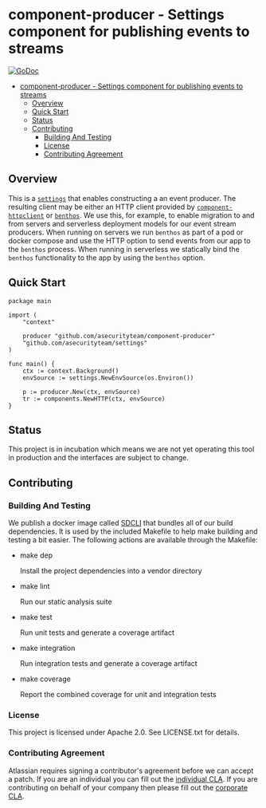 <a id="markdown-component-producer---settings-component-for-publishing-events-to-streams" name="component-producer---settings-component-for-publishing-events-to-streams"></a>
# component-producer - Settings component for publishing events to streams
[![GoDoc](https://godoc.org/github.com/asecurityteam/component-producer?status.svg)](https://godoc.org/github.com/asecurityteam/component-producer)
<!-- TOC -->

- [component-producer - Settings component for publishing events to streams](#component-producer---settings-component-for-publishing-events-to-streams)
    - [Overview](#overview)
    - [Quick Start](#quick-start)
    - [Status](#status)
    - [Contributing](#contributing)
        - [Building And Testing](#building-and-testing)
        - [License](#license)
        - [Contributing Agreement](#contributing-agreement)

<!-- /TOC -->

<a id="markdown-overview" name="overview"></a>
## Overview

This is a [`settings`](https://github.com/asecurityteam/settings) that enables
constructing a an event producer. The resulting client may be either an HTTP
client provided by
[`component-httpclient`](https://github.com/asecurityteam/component-httpclient)
or [`benthos`](https://github.com/Jeffail/benthos). We use this, for example,
to enable migration to and from servers and serverless deployment models for our
event stream producers. When running on servers we run `benthos` as part of a
pod or docker compose and use the HTTP option to send events from our app to the
`benthos` process. When running in serverless we statically bind the `benthos`
functionality to the app by using the `benthos` option.

<a id="markdown-quick-start" name="quick-start"></a>
## Quick Start

```golang
package main

import (
    "context"

    producer "github.com/asecurityteam/component-producer"
    "github.com/asecurityteam/settings"
)

func main() {
    ctx := context.Background()
    envSource := settings.NewEnvSource(os.Environ())

    p := producer.New(ctx, envSource)
    tr := components.NewHTTP(ctx, envSource)
}
```

<a id="markdown-status" name="status"></a>
## Status

This project is in incubation which means we are not yet operating this tool in
production and the interfaces are subject to change.

<a id="markdown-contributing" name="contributing"></a>
## Contributing

<a id="markdown-building-and-testing" name="building-and-testing"></a>
### Building And Testing

We publish a docker image called [SDCLI](https://github.com/asecurityteam/sdcli) that
bundles all of our build dependencies. It is used by the included Makefile to help
make building and testing a bit easier. The following actions are available through
the Makefile:

-   make dep

    Install the project dependencies into a vendor directory

-   make lint

    Run our static analysis suite

-   make test

    Run unit tests and generate a coverage artifact

-   make integration

    Run integration tests and generate a coverage artifact

-   make coverage

    Report the combined coverage for unit and integration tests

<a id="markdown-license" name="license"></a>
### License

This project is licensed under Apache 2.0. See LICENSE.txt for details.

<a id="markdown-contributing-agreement" name="contributing-agreement"></a>
### Contributing Agreement

Atlassian requires signing a contributor's agreement before we can accept a patch. If
you are an individual you can fill out the [individual
CLA](https://na2.docusign.net/Member/PowerFormSigning.aspx?PowerFormId=3f94fbdc-2fbe-46ac-b14c-5d152700ae5d).
If you are contributing on behalf of your company then please fill out the [corporate
CLA](https://na2.docusign.net/Member/PowerFormSigning.aspx?PowerFormId=e1c17c66-ca4d-4aab-a953-2c231af4a20b).

